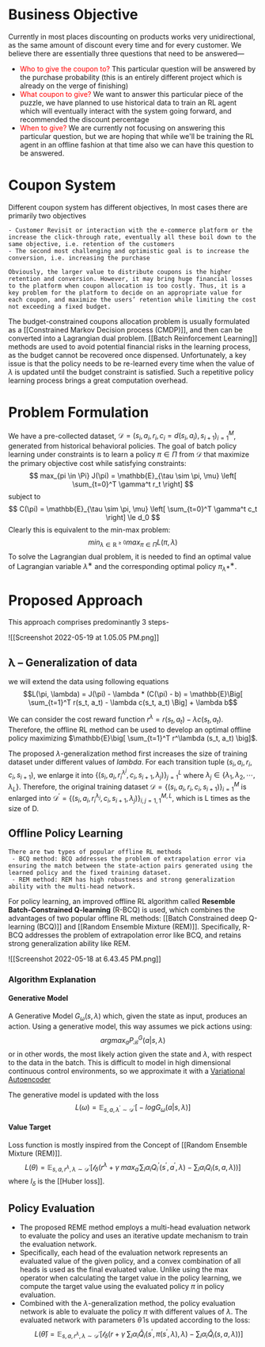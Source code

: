 # Business Objective
Currently in most places discounting on products works very unidirectional, as the same amount of discount every time and for every customer. We believe there are essentially three questions that need to be answered—
- <font color="Red">Who to give the coupon to? </font>This particular question will be answered by the purchase probability (this is an entirely different project which is already on the verge of finishing)
- <font color="red">What coupon to give? </font> We want to answer this particular piece of the puzzle, we have planned to use historical data to train an RL agent which will eventually interact with the system going forward, and recommended the discount percentage
- <font color="red">When to give?</font> We are currently not focusing on answering this particular question, but we are hoping that while we'll be training the RL agent in an offline fashion at that time also we can have this question to be answered.


# Coupon System
Different coupon system has different objectives, In most cases there are primarily two objectives
```note-green
- Customer Revisit or interaction with the e-commerce platform or the increase the click-through rate, eventually all these boil down to the same objective, i.e. retention of the customers
- The second most challenging and optimistic goal is to increase the conversion, i.e. increasing the purchase
```

```note-grey-background
Obviously, the larger value to distribute coupons is the higher retention and conversion. However, it may bring huge financial losses to the platform when coupon allocation is too costly. Thus, it is a key problem for the platform to decide on an appropriate value for each coupon, and maximize the users’ retention while limiting the cost not exceeding a fixed budget.
```

The budget-constrained coupons allocation problem is usually formulated as a [[Constrained Markov Decision process (CMDP)]], and then can be converted into a Lagrangian dual problem. [[Batch Reinforcement Learning]] methods are used to avoid potential financial risks in the learning process, as the budget cannot be recovered once dispensed. Unfortunately, a key issue is that the policy needs to be re-learned every time when the value of $\lambda$ is updated until the budget constraint is satisfied. Such a repetitive policy learning process brings a great computation overhead.


# Problem Formulation
We have a pre-collected dataset, $\mathcal{D} = {(s_i, a_i, r_i, c_i=d(s_i, a_i), s_{i+1})}_{i=1}^M$, generated from historical behavioral policies. The goal of batch policy learning under constraints is to learn a policy $\pi \in \Pi$ from $\mathcal{D}$ that maximize the primary objective cost while satisfying constraints:
$$ max_{pi \in \Pi} J(\pi) = \mathbb{E}_{\tau \sim \pi, \mu} \left[ \sum_{t=0}^T \gamma^t r_t \right] $$
subject to 
$$ C(\pi) = \mathbb{E}_{\tau \sim \pi, \mu} \left[ \sum_{t=0}^T \gamma^t c_t \right] \le d_0 $$
Clearly this is equivalent to the min-max problem: 
$$ min_{\lambda \in \mathbb{R}^{\ge 0}} max_{\pi \in \Pi} L(\pi, \lambda) $$
To solve the Lagrangian dual problem, it is needed to find an optimal value of Lagrangian variable $\lambda^∗$ and the corresponding optimal policy $\pi^∗_{\lambda^∗}$.


# Proposed Approach

This approach comprises predominantly 3 steps- 

![[Screenshot 2022-05-19 at 1.05.05 PM.png]]

## λ – Generalization of data
we will extend the data using following equations
$$L(\pi, \lambda) = J(\pi) - \lambda * (C(\pi) - b) = \mathbb{E}\Big[ \sum_{t=1}^T r(s_t, a_t) - \lambda c(s_t, a_t) \Big] + \lambda b$$

We can consider the cost reward function $r^\lambda = r(s_t, a_t) - \lambda c(s_t, a_t)$. Therefore, the offline RL method can be used to develop an optimal offline policy maximizing $\mathbb{E}\big[ \sum_{t=1}^T r^\lambda (s_t, a_t) \big]$.

The proposed $\lambda$-generalization method first increases the size of training dataset under different values of $lambda$. For each transition tuple $(s_i, a_i, r_i, c_i, s_{i+1})$, we enlarge it into $\{(s_i, a_i, r^{\lambda^j}_i , c_i, s_{i+1}, \lambda_j )\}^L_{j=1}$ where $\lambda_j \in \{\lambda_1, \lambda_2, \cdots, \lambda_L\}$. Therefore, the original training dataset $\mathcal{D} = \{(s_i, a_i, r_i, c_i, s_{i+1})\}_{i=1}^M$ is enlarged into $\mathcal{D}^\prime = \{(s_i, a_i, r^{\lambda_j}_i, c_i, s_{i+1}, λ_j)\}^{M,L}_{i,j=1,1}$, which is L times as the size of D.

## Offline Policy Learning
```note-green-background
There are two types of popular offline RL methods
 - BCQ method: BCQ addresses the problem of extrapolation error via ensuring the match between the state-action pairs generated using the learned policy and the fixed training dataset.
 - REM method: REM has high robustness and strong generalization ability with the multi-head network.
```

For policy learning, an improved offline RL algorithm called **Resemble Batch-Constrained Q-learning** (R-BCQ) is used, which combines the advantages of two popular offline RL methods: [[Batch Constrained deep Q-learning (BCQ)]] and [[Random Ensemble Mixture (REM)]]. Specifically, R-BCQ addresses the problem of extrapolation error like BCQ, and retains strong generalization ability like REM.

![[Screenshot 2022-05-18 at 6.43.45 PM.png]]
### Algorithm Explanation
#### Generative Model
A Generative Model $G_\omega(s, \lambda)$ which, given the state as input, produces an action. Using a generative model, this way assumes we pick actions using:
$$ argmax_a P^G_\mathcal{B}(a|s, \lambda) $$
or in other words, the most likely action given the state and $\lambda$, with respect to the data in the batch. This is difficult to model in high dimensional continuous control environments, so we approximate it with a [Variational Autoencoder](https://avandekleut.github.io/vae/)

The generative model is updated with the loss $$ L(\omega) = \mathbb{E}_{s,a,\lambda^\prime \sim \mathcal{D}^\prime} \Big[ -log G_\omega(a \vert s, \lambda) \Big] $$

#### Value Target 
Loss function is mostly inspired from the Concept of [[Random Ensemble Mixture (REM)]].
$$ 
L(\theta) = \mathbb{E}_{s, a, r^\lambda, \lambda \sim \mathcal{D}^\prime} 
\Bigg[\mathcal{l}_\delta \Big(
r^\lambda + \gamma \; max_{a^\prime} \sum_i α_i Q_i^\prime(s^\prime, a^\prime, \lambda) - \sum_i \alpha_i Q_i(s, a, \lambda)
\Big) \Bigg]
$$
where $l_\delta$ is the [[Huber loss]].

## Policy Evaluation

- The proposed REME method employs a multi-head evaluation network to evaluate the policy and uses an iterative update mechanism to train the evaluation network. 
- Specifically, each head of the evaluation network represents an evaluated value of the given policy, and a convex combination of all heads is used as the final evaluated value. Unlike using the max operator when calculating the target value in the policy learning, we compute the target value using the evaluated policy $\pi$ in policy evaluation. 
- Combined with the $\lambda$-generalization method, the policy evaluation network is able to evaluate the policy $\pi$ with different values of $\lambda$. The evaluated network with parameters $\hat{\theta}$ is updated according to the loss:
$$ 
L(\hat{\theta}) = \mathbb{E}_{s, a, r^\lambda, \lambda \sim \mathcal{D}^\prime} 
\Bigg[\mathcal{l}_\delta \Big(
r + \gamma \; \sum_i α_i \hat{Q}_i(s^\prime, \pi(s^\prime, \lambda), \lambda) - \sum_i \alpha_i \hat{Q}_i(s, a, \lambda)
\Big) \Bigg]
$$